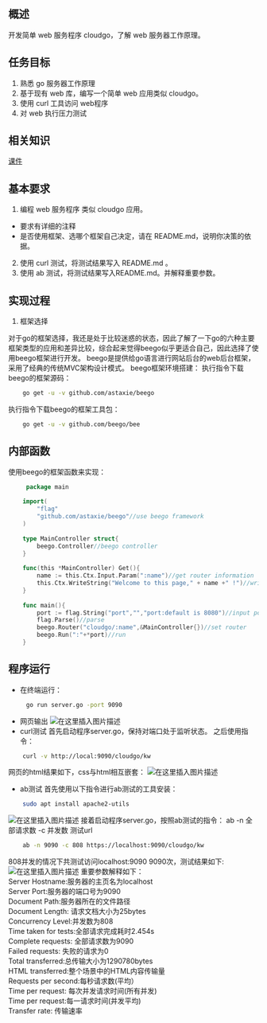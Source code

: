 ## 概述

开发简单 web 服务程序 cloudgo，了解 web 服务器工作原理。

## 任务目标

  1. 熟悉 go 服务器工作原理 
  2. 基于现有 web 库，编写一个简单 web 应用类似 cloudgo。 
  3. 使用 curl 工具访问 web程序
  4. 对 web 执行压力测试

## 相关知识

[课件](http://blog.csdn.net/pmlpml/article/details/78404838)

## 基本要求

  1. 编程 web 服务程序 类似 cloudgo 应用。 
   -  要求有详细的注释 
   -  是否使用框架、选哪个框架自己决定，请在 README.md，说明你决策的依据。
  2. 使用 curl 测试，将测试结果写入 README.md 。
  3. 使用 ab 测试，将测试结果写入README.md。并解释重要参数。

 ## 实现过程
  1. 框架选择
  
  对于go的框架选择，我还是处于比较迷惑的状态，因此了解了一下go的六种主要框架类型的应用和差异比较，综合起来觉得beego似乎更适合自己，因此选择了使用beego框架进行开发。
        		beego是提供给go语言进行网站后台的web后台框架，采用了经典的传统MVC架构设计模式。
        		beego框架环境搭建：
        		执行指令下载beego的框架源码：
```bash
	go get -u -v github.com/astaxie/beego
```
执行指令下载beego的框架工具包：

```bash
	go get -u -v github.com/beego/bee
```
## 内部函数
 使用beego的框架函数来实现：

```go
	 package main
	
	import(
		"flag"
		"github.com/astaxie/beego"//use beego framework
	)
	
	type MainController struct{
		beego.Controller//beego controller
	}
	
	func(this *MainController) Get(){
		name := this.Ctx.Input.Param(":name")//get router information
		this.Ctx.WriteString("Welcome to this page," + name +" !")//write
	}
	
	func main(){
		port := flag.String("port","","port:default is 8080")//input port number
		flag.Parse()//parse
		beego.Router("cloudgo/:name",&MainController{})//set router
		beego.Run(":"+*port)//run
	}
```

 		 

 ## 程序运行
 - 在终端运行：

```bash
	 go run server.go -port 9090
```
- 网页输出
  ![在这里插入图片描述](https://img-blog.csdnimg.cn/20191112101434337.png?x-oss-process=image/watermark,type_ZmFuZ3poZW5naGVpdGk,shadow_10,text_aHR0cHM6Ly9ibG9nLmNzZG4ubmV0L2t3NDExNzE4MTk4,size_16,color_FFFFFF,t_70)
- curl测试
  首先启动程序server.go，保持对端口处于监听状态。
  之后使用指令：
```bash
	curl -v http://local:9090/cloudgo/kw
```
网页的html结果如下，css与html相互嵌套：
![在这里插入图片描述](https://img-blog.csdnimg.cn/20191112102923501.PNG?x-oss-process=image/watermark,type_ZmFuZ3poZW5naGVpdGk,shadow_10,text_aHR0cHM6Ly9ibG9nLmNzZG4ubmV0L2t3NDExNzE4MTk4,size_16,color_FFFFFF,t_70)
- ab测试
  首先使用以下指令进行ab测试的工具安装：
```bash
	sudo apt install apache2-utils
```
![在这里插入图片描述](https://img-blog.csdnimg.cn/20191112103655793.PNG?x-oss-process=image/watermark,type_ZmFuZ3poZW5naGVpdGk,shadow_10,text_aHR0cHM6Ly9ibG9nLmNzZG4ubmV0L2t3NDExNzE4MTk4,size_16,color_FFFFFF,t_70)
	接着启动程序server.go，按照ab测试的指令：
	ab -n 全部请求数 -c 并发数 测试url
	

```bash
	ab -n 9090 -c 808 https://localhost:9090/cloudgo/kw
```
808并发的情况下共测试访问localhost:9090 9090次，测试结果如下:
	![在这里插入图片描述](https://img-blog.csdnimg.cn/20191112103737203.PNG?x-oss-process=image/watermark,type_ZmFuZ3poZW5naGVpdGk,shadow_10,text_aHR0cHM6Ly9ibG9nLmNzZG4ubmV0L2t3NDExNzE4MTk4,size_16,color_FFFFFF,t_70)
	重要参数解释如下：  
	Server Hostname:服务器的主页名为localhost  
	Server Port:服务器的端口号为9090  
	Document Path:服务器所在的文件路径  
	Document Length: 请求文档大小为25bytes  
	Concurrency Level:并发数为808  
	Time taken for tests:全部请求完成耗时2.454s  
	Complete requests: 全部请求数为9090  
	Failed requests: 失败的请求为0  
	Total transferred:总传输大小为1290780bytes  
	HTML transferred:整个场景中的HTML内容传输量  
	Requests per second:每秒请求数(平均）  
	Time per request: 每次并发请求时间(所有并发)   
	Time per request:每一请求时间(并发平均)  
	Transfer rate: 传输速率
